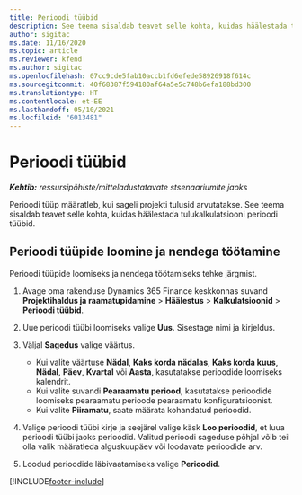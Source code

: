 ```yaml
---
title: Perioodi tüübid
description: See teema sisaldab teavet selle kohta, kuidas häälestada tulukalkulatsiooni perioodi tüübid.
author: sigitac
ms.date: 11/16/2020
ms.topic: article
ms.reviewer: kfend
ms.author: sigitac
ms.openlocfilehash: 07cc9cde5fab10accb1fd6efede58926918f614c
ms.sourcegitcommit: 40f68387f594180af64a5e5c748b6efa188bd300
ms.translationtype: HT
ms.contentlocale: et-EE
ms.lasthandoff: 05/10/2021
ms.locfileid: "6013481"
---
```

# <a name="period-types"></a>Perioodi tüübid

_**Kehtib:** ressursipõhiste/mitteladustatavate stsenaariumite jaoks_

Perioodi tüüp määratleb, kui sageli projekti tulusid arvutatakse. See teema sisaldab teavet selle kohta, kuidas häälestada tulukalkulatsiooni perioodi tüübid. 

## <a name="create-and-work-with-period-types"></a>Perioodi tüüpide loomine ja nendega töötamine
Perioodi tüüpide loomiseks ja nendega töötamiseks tehke järgmist.

1. Avage oma rakenduse Dynamics 365 Finance keskkonnas suvand **Projektihaldus ja raamatupidamine** > **Häälestus** > **Kalkulatsioonid** > **Perioodi tüübid**.
2. Uue perioodi tüübi loomiseks valige **Uus**. Sisestage nimi ja kirjeldus.
3. Väljal **Sagedus** valige väärtus.

    - Kui valite väärtuse **Nädal**, **Kaks korda nädalas**, **Kaks korda kuus**, **Nädal**, **Päev**, **Kvartal** või **Aasta**, kasutatakse perioodide loomiseks kalendrit. 
    - Kui valite suvandi **Pearaamatu periood**, kasutatakse perioodide loomiseks pearaamatu perioode pearaamatu konfiguratsioonist.
    - Kui valite **Piiramatu**, saate määrata kohandatud perioodid.
4. Valige perioodi tüübi kirje ja seejärel valige käsk **Loo perioodid**, et luua perioodi tüübi jaoks perioodid. Valitud perioodi sageduse põhjal võib teil olla valik määratleda alguskuupäev või loodavate perioodide arv.
5. Loodud perioodide läbivaatamiseks valige **Perioodid**.



[!INCLUDE[footer-include](../includes/footer-banner.md)]